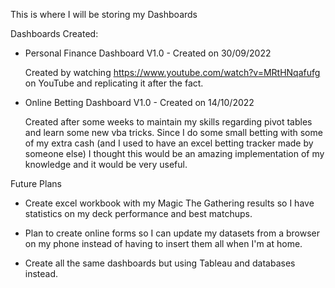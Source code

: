 This is where I will be storing my Dashboards

Dashboards Created:

* Personal Finance Dashboard V1.0 - Created on 30/09/2022

    Created by watching https://www.youtube.com/watch?v=MRtHNqafufg on YouTube and replicating it after the fact.

* Online Betting Dashboard V1.0 - Created on 14/10/2022

    Created after some weeks to maintain my skills regarding pivot tables and learn some new vba tricks.
    Since I do some small betting with some of my extra cash (and I used to have an excel betting tracker made by someone else) I thought this would be an amazing implementation of my knowledge and it would be very useful.

Future Plans

* Create excel workbook with my Magic The Gathering results so I have statistics on my deck performance and best matchups.

* Plan to create online forms so I can update my datasets from a browser on my phone instead of having to insert them all when I'm at home.

* Create all the same dashboards but using Tableau and databases instead.